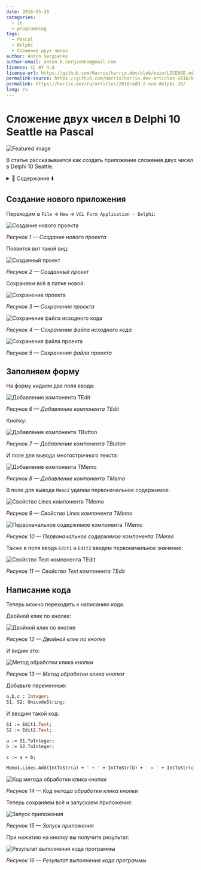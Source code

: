 ```yaml
---
date: 2016-05-28
categories:
  - it
  - programming
tags:
  - Pascal
  - Delphi
  - Сложение двух чисел
author: Anton Sergienko
author-email: anton.b.sergienko@gmail.com
license: CC BY 4.0
license-url: https://github.com/Harrix/harrix.dev/blob/main/LICENSE.md
permalink-source: https://github.com/Harrix/harrix.dev-articles-2016/blob/main/add-2-num-delphi-10/add-2-num-delphi-10.md
permalink: https://harrix.dev/ru/articles/2016/add-2-num-delphi-10/
lang: ru
---
```


# Сложение двух чисел в Delphi 10 Seattle на Pascal

![Featured image](featured-image.svg)

В статье рассказывается как создать приложение сложения двух чисел в Delphi 10 Seattle.

<details>
<summary>📖 Содержание ⬇️</summary>

## Содержание

- [Создание нового приложения](#создание-нового-приложения)
- [Заполняем форму](#заполняем-форму)
- [Написание кода](#написание-кода)

</details>

## Создание нового приложения

Переходим в `File` → `New` → `VCL Form Application - Delphi`:

![Создание нового проекта](img/new-project_01.png)

_Рисунок 1 — Создание нового проекта_

Появится вот такой вид:

![Созданный проект](img/new-project_02.png)

_Рисунок 2 — Созданный проект_

Сохраняем всё в папке новой:

![Сохранение проекта](img/new-project_03.png)

_Рисунок 3 — Сохранение проекта_

![Сохранение файла исходного кода](img/new-project_04.png)

_Рисунок 4 — Сохранение файла исходного кода_

![Сохранения файла проекта](img/new-project_05.png)

_Рисунок 5 — Сохранения файла проекта_

## Заполняем форму

На форму кидаем два поля ввода:

![Добавление компонента TEdit](img/controls_01.png)

_Рисунок 6 — Добавление компонента TEdit_

Кнопку:

![Добавление компонента TButton](img/controls_02.png)

_Рисунок 7 — Добавление компонента TButton_

И поле для вывода многострочного текста:

![Добавление компонента TMemo](img/controls_03.png)

_Рисунок 8 — Добавление компонента TMemo_

В поле для вывода `Memo1` удалим первоначальное содержимое:

![Свойство Lines компонента TMemo](img/controls_04.png)

_Рисунок 9 — Свойство Lines компонента TMemo_

![Первоначальное содержимое компонента TMemo](img/controls_05.png)

_Рисунок 10 — Первоначальное содержимое компонента TMemo_

Также в поля ввода `Edit1` и `Edit2` введем первоначальное значение:

![Свойство Text компонента TEdit](img/controls_06.png)

_Рисунок 11 — Свойство Text компонента TEdit_

## Написание кода

Теперь можно переходить к написанию кода.

Двойной клик по кнопке:

![Двойной клик по кнопке](img/click_01.png)

_Рисунок 12 — Двойной клик по кнопке_

И видим это:

![Метод обработки клика кнопки](img/click_02.png)

_Рисунок 13 — Метод обработки клика кнопки_

Добавьте переменные:

```pascal
a,b,c : Integer;
S1, S2: UnicodeString;
```

И вводим такой код:

```pascal
S1 := Edit1.Text;
S2 := Edit2.Text;

a := S1.ToInteger;
b := S2.ToInteger;

c := a + b;

Memo1.Lines.Add(IntToStr(a) + ' + ' + IntToStr(b) + ' = ' + IntToStr(c));:

```

![Код метода обработки клика кнопки](img/click_03.png)

_Рисунок 14 — Код метода обработки клика кнопки_

Теперь сохраняем всё и запускаем приложение:

![Запуск приложения](img/run.png)

_Рисунок 15 — Запуск приложения_

При нажатию на кнопку вы получите результат:

![Результат выполнения кода программы](img/result.png)

_Рисунок 16 — Результат выполнения кода программы_
